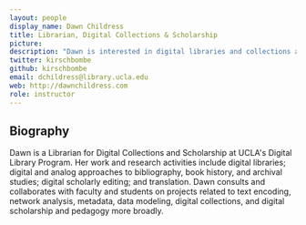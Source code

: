 ```yaml
---
layout: people
display_name: Dawn Childress
title: Librarian, Digital Collections & Scholarship
picture: 
description: "Dawn is interested in digital libraries and collections as data; digital and analog approaches to bibliography & book history; digital scholarly editing; and translation."
twitter: kirschbombe
github: kirschbombe
email: dchildress@library.ucla.edu
web: http://dawnchildress.com
role: instructor
---
```


## Biography

Dawn is a Librarian for Digital Collections and Scholarship at UCLA's Digital Library Program. Her work and research activities include digital libraries; digital and analog approaches to bibliography, book history, and archival studies; digital scholarly editing; and translation. Dawn consults and collaborates with faculty and students on projects related to text encoding, network analysis, metadata, data modeling, digital collections, and digital scholarship and pedagogy more broadly.